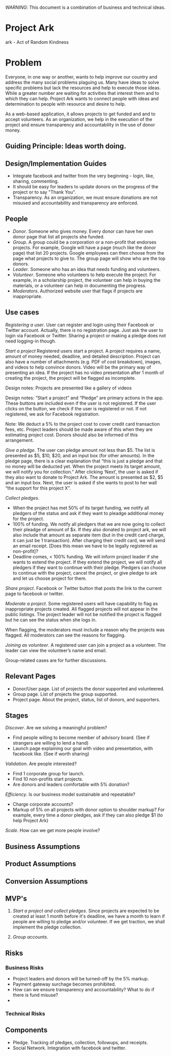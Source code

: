 *WARNING*: This document is a combination of business and technical ideas.

# Project Ark

ark - Act of Random Kindness

# Problem

Everyone, in one way or another, wants to help improve our country and address the many social problems plaguing us. Many have ideas to solve specific problems but lack the resources and help to execute those ideas. While a greater number are waiting for activities that interest them and to which they can help. Project Ark wants to connect people with ideas and determination to people with resource and desire to help.

As a web-based application, it allows projects to get funded and and to accept volunteers. As an organization, we help in the execution of the project and ensure transparency and accountability in the use of donor money.

## Guiding Principle: Ideas worth doing.

## Design/Implementation Guides

* Integrate facebook and twitter from the very beginning - login, like, sharing, commenting. 
* It should be easy for leaders to update donors on the progress of the project or to say "Thank You".
* Transparency. As an organization, we must ensure donations are not misused and accountability and transparency are enforced.

## People

* *Donor*. Someone who gives money.  Every donor can have her own donor page that list all projects she funded.
* *Group*. A group could be a corporation or a non-profit that endorses projects. For example, Google will have a page (much like the donor page) 
  that list 20 projects. Google employees can then choose from the page what projects to give to.  The group page will show who are the top donors.
* *Leader*. Someone who has an idea that needs funding and volunteers.
* *Volunteer*. Someone who volunteers to help execute the project. For example, in a scholarship project, the volunteer can help in buying the materials, or a volunteer can help in documenting the progress.
* *Moderators*. Authorized website user that flags if projects are inappropriate.

## Use cases

*Registering a user*. User can register and login using their Facebook or Twitter account. Actually, there is no registration page. Just ask the user to login via Facebook or Twitter. Sharing a project or making a pledge does not need logging-in though.

*Start a project* Registered users start a project.  A project requires a name, amount of money needed, deadline, and detailed description. Project can also have a number of attachments (e.g. PDF of cost breakdown), images, and videos to help convince donors. Video will be the primary way of presenting an idea. If the project has no video presentation after 1 month of creating the project, the project will be flagged as incomplete.

Design notes: Projects are presented like a gallery of videos

Design notes: “Start a project” and “Pledge” are primary actions in the app. These buttons are included even if the user is not registered. If the user clicks on the button, we check if the user is registered or not. If not registered, we ask for Facebook registration.

Note: We deduct a 5% to the project cost to cover credit card transaction fees, etc. Project leaders should be made aware of this when they are estimating project cost. Donors should also be informed of this arrangement.

*Give a pledge*. The user can pledge amount not less than $5.  The list is presented as $5, $10, $20, and an input box (for other amounts). In the  pledge page, there is a clear explanation that “this is just a pledge and that no money will be deducted yet. When the project meets its target amount, we will notify you for collection.”  After clicking ‘Next’, the user is asked if they also want to donate to Project Ark. The amount is presented as  $2, $5 and an input box. Next, the user is asked if she wants to post to her wall “the support for this project X”.

*Collect pledges*. 

* When the project has met 50% of its target funding, we notify all pledgers of the status and ask if they want to pleadge additional money for the project.
* 100% of funding. We notify all pledgers that we are now going to collect their pleadge of amount of $x. If they also donated to project ark, we will also include that amount as separate item (but in the credit card charge, it can just be 1 transaction). After charging their credit card, we will send an email receipt. [Does this mean we have to be legally registered as non-profit]?
* Deadline comes, < 100% funding. We will inform project leader if she wants to extend the project. If they extend the project,  we will notify all pledgers if they want to continue with their pledge. Pledgers can choose to continue with the project, cancel the project, or give pledge to ark and let us choose project for them.

*Share project*. Facebook or Twitter button that posts the link to the current page to facebook or twitter.

*Moderate a project*. Some registered users will have capability to flag as inappropriate projects created. All flagged projects will not appear in the public listings. The project leader will not be notified the project is flagged but he can see the status when she logs in.

When flagging, the moderators must include a reason why the projects was flagged.  All moderators can see the reasons for flagging.

*Joining as volunteer*. A registered user can join a project as a volunteer. The leader can view the volunteer’s name and email.

Group-related cases are for further discussions.

## Relevant Pages

* Donor/User page. List of projects the donor supported and volunteered.
* Group page. List of projects the group supported.
* Project page. About the project, status, list of donors, and supporters.


## Stages

*Discover*. Are we solving a meaningful problem? 

* Find people willing to become member of advisory board. (See if strangers are willing to lend a hand)
* Launch page explaining our goal with video and presentation, with facebook like. (See if worth sharing)

*Validation*. Are people interested?

* Find 1 corporate group for launch.
* Find 10 non-profits start projects.
* Are donors and leaders comfortable with 5% donation?

*Efficiency*. Is our business model sustainable and repeatable?

* Charge corporate accounts?
* Markup of 5% on all projects with donor option to shoulder markup? For example, every time a donor pledges, ask if they can also pledge $1 (to help Project Ark)

*Scale*. How can we get more people involve?


## Business Assumptions

## Product Assumptions

## Conversion Assumptions


## MVP's

1. *Start a project and collect pledges*. Since projects are expected to be created at least 1 month before it's deadline, we have a month to learn if people are willing to pledge and/or volunteer. If we get traction, we shall implement the pledge collection.

2. *Group accounts*.

## Risks

### Business Risks

* Project leaders and donors will be turned-off by the 5% markup.
* Payment gateway surchage becomes prohibited.
* How can we ensure transparency and accountability? What to do if there is fund misuse?
*
### Technical Risks

## Components
* Pledge. Tracking of pledges, collection, followups, and receipts.
* Social Network. Integration with facebook and twitter.




